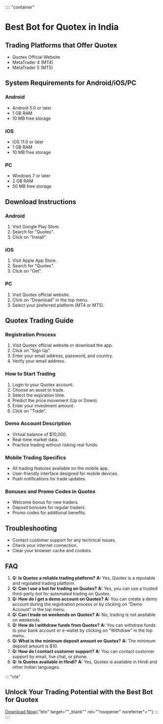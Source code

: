 :::: \"container\"
# Best Bot for Quotex in India

## Trading Platforms that Offer Quotex

-   Quotex Official Website
-   MetaTrader 4 (MT4)
-   MetaTrader 5 (MT5)

## System Requirements for Android/iOS/PC

### Android

-   Android 5.0 or later
-   1 GB RAM
-   10 MB free storage

### iOS

-   iOS 11.0 or later
-   1 GB RAM
-   10 MB free storage

### PC

-   Windows 7 or later
-   2 GB RAM
-   50 MB free storage

## Download Instructions

### Android

1.  Visit Google Play Store.
2.  Search for "Quotex".
3.  Click on "Install".

### iOS

1.  Visit Apple App Store.
2.  Search for "Quotex".
3.  Click on "Get".

### PC

1.  Visit Quotex official website.
2.  Click on "Download" in the top menu.
3.  Select your preferred platform (MT4 or MT5).

## Quotex Trading Guide

### Registration Process

1.  Visit Quotex official website or download the app.
2.  Click on "Sign Up".
3.  Enter your email address, password, and country.
4.  Verify your email address.

### How to Start Trading

1.  Login to your Quotex account.
2.  Choose an asset to trade.
3.  Select the expiration time.
4.  Predict the price movement (Up or Down).
5.  Enter your investment amount.
6.  Click on "Trade".

### Demo Account Description

-   Virtual balance of \$10,000.
-   Real-time market data.
-   Practice trading without risking real funds.

### Mobile Trading Specifics

-   All trading features available on the mobile app.
-   User-friendly interface designed for mobile devices.
-   Push notifications for trade updates.

### Bonuses and Promo Codes in Quotex

-   Welcome bonus for new traders.
-   Deposit bonuses for regular traders.
-   Promo codes for additional benefits.

## Troubleshooting

-   Contact customer support for any technical issues.
-   Check your internet connection.
-   Clear your browser cache and cookies.

## FAQ

1.  **Q: Is Quotex a reliable trading platform?** **A:** Yes, Quotex is
    a reputable and regulated trading platform.
2.  **Q: Can I use a bot for trading on Quotex?** **A:** Yes, you can
    use a trusted third-party bot for automated trading on Quotex.
3.  **Q: How do I get a demo account on Quotex?** **A:** You can create
    a demo account during the registration process or by clicking on
    "Demo Account" in the top menu.
4.  **Q: Can I trade on weekends on Quotex?** **A:** No, trading is not
    available on weekends.
5.  **Q: How do I withdraw funds from Quotex?** **A:** You can withdraw
    funds to your bank account or e-wallet by clicking on
    "Withdraw" in the top menu.
6.  **Q: What is the minimum deposit amount on Quotex?** **A:** The
    minimum deposit amount is \$10.
7.  **Q: How do I contact customer support?** **A:** You can contact
    customer support by email, live chat, or phone.
8.  **Q: Is Quotex available in Hindi?** **A:** Yes, Quotex is available
    in Hindi and other Indian languages.

::: \"cta\"
## Unlock Your Trading Potential with the Best Bot for Quotex

[Download Now](\%22https://traff.sbs/brokerqxlid\%22){."btn"
target=""_blank"" rel=""noopener" noreferrer"=""}
:::
::::

